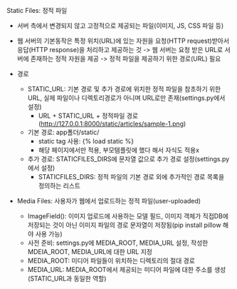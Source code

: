 Static Files: 정적 파일
- 서버 측에서 변경되지 않고 고정적으로 제공되는 파일(이미지, JS, CSS 파일 등)
- 웹 서버의 기본동작은 특정 위치(URL)에 있는 자원을 요청(HTTP request)받아서 응답(HTTP response)을 처리하고 제공하는 것 -> 웹 서버는 요청 받은 URL로 서버에 존재하는 정적 자원을 제공 -> 정적 파일을 제공하기 위한 경로(URL) 필요
- 경로
  - STATIC_URL: 기본 경로 및 추가 경로에 위치한 정적 파일을 참초하기 위한 URL, 실제 파일이나 디렉토리경로가 아니며 URL로만 존재(settings.py에서 설정)
    - URL + STATIC_URL + 정적파일 경로(http://127.0.0.1:8000/static/articles/sample-1.png)
  - 기본 경로: app폴더/static/
    - static tag 사용: {% load static %}
    - 해당 페이지에서만 적용, 부모템플릿에 했다 해서 자식도 적용x
  - 추가 경로: STATICFILES_DIRS에 문자열 값으로 추가 경로 설정(settings.py에서 설정)
    - STATICFILES_DIRS: 정적 파일의 기본 경로 외에 추가적인 경로 목록을 정의하는 리스트

- Media Files: 사용자가 웹에서 업로드하는 정적 파일(user-uploaded)
  - ImageField(): 이미지 업로드에 사용하는 모델 필드, 이미지 객체가 직접DB에 저장되는 것이 아닌 이미지 파일의 경로 문자열이 저장됨(pip install pillow 해야 사용 가능)
  - 사전 준비: settings.py에 MEDIA_ROOT, MEDIA_URL 설정, 작성한MDEIA_ROOT, MEDIA_URL에 대한 URL 지정
  - MEDIA_ROOT: 미디어 파일들이 위치하는 디렉토리의 절대 경로
  - MEDIA_URL: MEDIA_ROOT에서 제공되는 미디어 파일에 대한 주소를 생성(STATIC_URL과 동일한 역할)